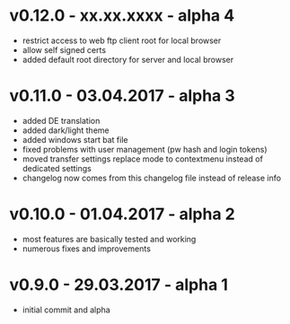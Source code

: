 # v0.12.0 - xx.xx.xxxx - alpha 4
* restrict access to web ftp client root for local browser
* allow self signed certs
* added default root directory for server and local browser


# v0.11.0 - 03.04.2017 - alpha 3
* added DE translation
* added dark/light theme
* added windows start bat file
* fixed problems with user management (pw hash and login tokens)
* moved transfer settings replace mode to contextmenu instead of dedicated settings
* changelog now comes from this changelog file instead of release info

# v0.10.0 - 01.04.2017 - alpha 2
* most features are basically tested and working
* numerous fixes and improvements

# v0.9.0 - 29.03.2017 -  alpha 1
* initial commit and alpha